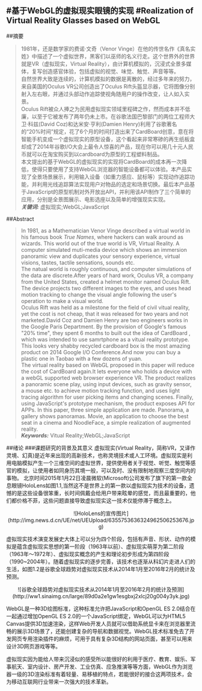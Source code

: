 #基于WebGL的虚拟现实眼镜的实现
#Realization of Virtual Reality Glasses based on WebGL
---
##摘要
>1981年，还是数学家的费诺·文奇（Venor Vinge）在他的传世名作《真名实姓》中描述了一个虚拟世界，黑客们以巫师的名义行走。这个世界外的世界就是VR（虚拟现实，Virtual Reality），由计算机模拟的，沉浸式全景多媒体，复写创造感官体验，包括虚拟的视觉、味觉、触觉、声音等等。<br>
自然世界大致是连续的，计算机模拟的数据是离散的，经过多年来的努力，来自美国的Oculus VR公司创造出了Oculus Rift头盔显示器，它将图像分别射入左右眼，并通过头部动作追踪使视角随用户的操作改变，让人如入实景。<br>
Oculus Rift被众人捧之为民用虚拟现实领域里程碑之作，然而成本并不低廉，以至于它被发布了两年仍未上市。在谷歌法国巴黎部门的两位工程师大卫·科兹(David Coz)和达米安·亨利(Damien Henry)利用了谷歌著名的“20%时间”规定，花了6个月的时间打造出来了CardBoard创意，意在将智能手机变成一个虚拟现实的原型设备，这个看起来非常寒碜的再生纸板盒却成了2014年谷歌I/O大会上最令人惊喜的产品，现在你可以用几十元人民币就可以在淘宝购买到以cardboard为原型的工程塑料制品。<br>
本文提出的基于WebGL的虚拟现实的实现将CardBoard的成本再一次降低，使得只要使用了支持WebGL浏览器的智能设备都可以体验。本产品实现了全景场景展示，利用输入设备（如重力感应、鼠标等）实现动作追踪功能，并利用光线追踪算法实现用户对物品的选定和场景切换。最后本产品基于JavaScript的原型机制对外开放出API，并利用该API制作了三个简单的应用，分别是全景图展示、电影选座以及简单的增强现实实现。<br>
***关键词:*** 虚拟现实;WebGL;JavaScript

##Abstract
>In 1981, as a Mathematician Venor Vinge described a virtual world in his famous book <i>True Names</i>, where hackers can walk around as wizards. This world out of the true world is VR, Virtual Reality. A computer simulated muti-media device which shows an immersion panoramic view and duplicates your sensory experience, virtual visions, tastes, tactile sensations, sounds etc.<br>
The natual world is roughly continuous, and computer simulations of the data are discrete.After years of hard work, Oculus VR, a company from the United States, created a helmet monitor named Oculus Rift. The device projects two different images to the eyes, and uses head motion tracking to change the visual angle following the user's operation to make a visual world.<br>
Oculus Rift was held as a milestone for the field of civil vitual reality, yet the cost is not cheap, that it was released for two years and not marketed.David Coz and Damien Henry are two engineers works in the Google Paris Department. By the provision of Google's famous "20% time", they spent 6 months to built out the idea of CardBoard , which was intended to use samrtphone as a vitual reality prototype. This looks very shabby recycled cardboard box is the most amazing product on 2014 Google I/O Conference.And now you can buy a plastic one in Taobao with a few dozens of yuan.<br>
The virtual reality based on WebGL proposed in this paper will reduce the cost of CardBoard again.It lets everyone who holds a device with a webGL supported web browser experience VR. The product realizes a panoramic scene play, using input devices, such as gravity sensor, a mouse etc. to achieve motion tracking function, and uses light tracing algorithm for user picking items and changing scenes. Finally, using JavaScript's prototype mechanism, the product exposes API for APPs. In this paper, three simple application are made. Panorama, a gallery shows panoramas. Movie, an application to choose the best seat in a cinema and NoodleFace, a simple realization of augmented reality.<br>
***Keywords:*** Vitual Reality;WebGL;JavaScript

##绪论
###课题研究的背景及其意义
虚拟现实(Virtual Reality，简称VR，又译作灵境、幻真)是近年来出现的高新技术，也称灵境技术或人工环境。虚拟现实是利用电脑模拟产生一个三维空间的虚拟世界，提供使用者关于视觉、听觉、触觉等感官的模拟，让使用者如同身历其境一般，可以及时、没有限制地观察三度空间内的事物。
北京时间2015年1月22日凌晨微软(Microsoft)公司发布了旗下的第一款全息眼镜HoloLens如图1.1,当然这不是世界上的第一款以虚拟现实为技术的设备，遗憾的是这些设备很笨重，长时间佩戴会给用户带来眩晕的感觉，而且最重要的，他们都价格不菲，这些问题直接导致虚拟现实这一技术仅能停滞于概念上。


<center>![HoloLens的宣传图片](http://img.news.d.cn/UE/net/UEUpload/6355753636324962506253676.jpg)</center>


虚拟现实技术演变发展史大体上可以分为四个阶段，包括有声音、形状、动作的模拟是蕴含虚拟现实思想的第一阶段（1963年以前）、虚拟现实萌芽为第二阶段（1963年～1972年）、虚拟现实概念的产生和理论初步形成为第四阶段（1990~2004年）。随着虚拟现实的逐步完善，该技术也逐渐从科幻片走进人们的生活，如图1.2是谷歌全球趋势对虚拟现实技术从2014年1月至2016年2月的统计及预测。


<center>![谷歌全球趋势对虚拟现实技术从2014年1月至2016年2月的统计及预测](http://ww1.sinaimg.cn/large/89d0a2e1gw1esgbxj2xlcj20g004y3yk.jpg)</center>


WebGL是一种3D绘图标准，这种标准允许把JavaScript和OpenGL ES 2.0结合在一起通过增加OpenGL ES 2.0的一个JavaScript绑定，WebGL可以为HTML5 Canvas提供3D加速渲染，这样Web开发人员就可以借助系统显卡来在浏览器里流畅的展示3D场景了，还能创建复杂的导航和数据视觉。WebGL技术标准免去了开发网页专用渲染插件的麻烦，可用于具有复杂3D结构的网站页面，甚至可以用来设计3D网页游戏等等。


虚拟现实因为能给人带来沉浸似的感受所以能很好的利用于医疗、教育、娱乐、军事航天、室内设计、房产开发、工业仿真、应急推演等等方面，WebGL作为浏览器一级的3D渲染标准有着轻量、易移植的特点，若能很好的接合这两项技术，会为移动互联网行业带来一次强大的技术革新。





